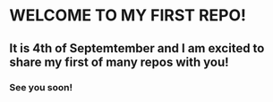 # WELCOME TO MY FIRST REPO!

## It is 4th of Septemtember and I am excited to share my first of many repos with you!

### See you soon!
```
